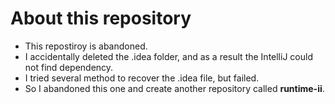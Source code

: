 # About this repository
* This repostiroy is abandoned.
* I accidentally deleted the .idea folder, and as a result the IntelliJ could not find dependency.
* I tried several method to recover the .idea file, but failed.
* So I abandoned this one and create another repository called **runtime-ii**.
